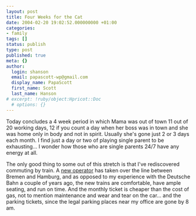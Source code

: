 ```yaml
---
layout: post
title: Four Weeks for the Cat
date: 2004-02-20 19:02:52.000000000 +01:00
categories:
- family
tags: []
status: publish
type: post
published: true
meta: {}
author:
  login: shanson
  email: papascott-wp@gmail.com
  display_name: PapaScott
  first_name: Scott
  last_name: Hanson
# excerpt: !ruby/object:Hpricot::Doc
  # options: {}
---
```

<p>Today concludes a 4 week period in which Mama was out of town 11 out of 20 working days, 12 if you count a day when her boss was in town and she was home only in body and not in spirit. Usually she's gone just 2 or 3 days each month. I find just a day or two of playing single parent to be exhausting... I wonder how those who are single parents 24/7 have any energy at all.</p>
<p>The only good thing to some out of this stretch is that I've rediscovered commuting by train. A <a title="metronom - Pendeln im Takt" href="http://www.dermetronom.de/">new operator</a> has taken over the line between Bremen and Hamburg, and as opposed to my experience with the Deutsche Bahn a couple of years ago, the new trains are comfortable, have ample seating, and run on time. And the monthly ticket is cheaper than the cost of gas, not to mention maintenance and wear and tear on the car... and the parking tickets, since the legal parking places near my office are gone by 8 am.</p>
